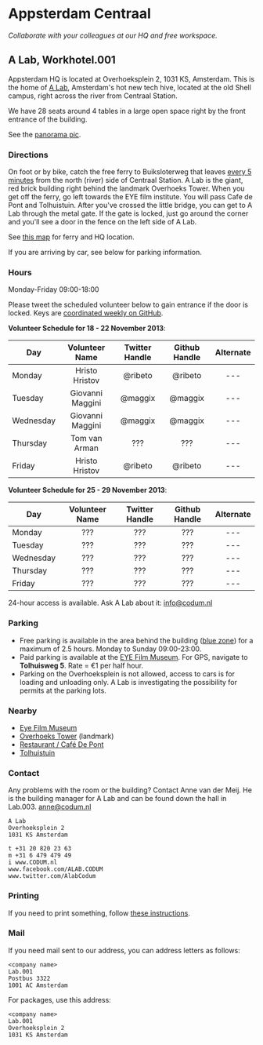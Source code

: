 # Appsterdam Centraal
_Collaborate with your colleagues at our HQ and free workspace._


## A Lab, Workhotel.001

Appsterdam HQ is located at Overhoeksplein 2, 1031 KS, Amsterdam. This is the home of [A Lab](http://a-lab.nl), Amsterdam's hot new tech hive, located at the old Shell campus, right across the river from Centraal Station.

We have 28 seats around 4 tables in a large open space right by the front entrance of the building. 

See the [panorama pic](http://360.io/SCRLA4).


### Directions

On foot or by bike, catch the free ferry to Buiksloterweg that leaves [every 5 minutes](http://www.amsterdamsights.com/amsterdam/ferries.html) from the north (river) side of Centraal Station. A Lab is the giant, red brick building right behind the landmark Overhoeks Tower. When you get off the ferry, go left towards the EYE film institute. You will pass Cafe de Pont and Tolhuistuin. After you've crossed the little bridge, you can get to A Lab through the metal gate. If the gate is locked, just go around the corner and you'll see a door in the fence on the left side of A Lab.

See [this map](https://github.com/Appsterdam/open/blob/master/resources/maps/AppsterdamHQ.geoJSON) for ferry and HQ location.

If you are arriving by car, see below for parking information.


### Hours

Monday-Friday 09:00-18:00

Please tweet the scheduled volunteer below to gain entrance if the door is locked.
Keys are [coordinated weekly on GitHub](https://github.com/Appsterdam/open/issues/). 

**Volunteer Schedule for 18 - 22 November 2013**:

| Day | Volunteer Name | Twitter Handle | Github Handle | Alternate |
| --- | :------------: | :------------: | :-----------: | :-------: |
| Monday | Hristo Hristov | @ribeto | @ribeto | --- |
| Tuesday | Giovanni Maggini | @maggix | @maggix | --- |
| Wednesday | Giovanni Maggini | @maggix | @maggix | --- |
| Thursday | Tom van Arman | ??? | ??? | --- |
| Friday | Hristo Hristov | @ribeto | @ribeto | --- |

**Volunteer Schedule for 25 - 29 November 2013**:

| Day | Volunteer Name | Twitter Handle | Github Handle | Alternate |
| --- | :------------: | :------------: | :-----------: | :-------: |
| Monday | ??? | ??? | ??? | --- |
| Tuesday | ??? | ??? | ??? | --- |
| Wednesday | ??? | ??? | ??? | --- |
| Thursday | ??? | ??? | ??? | --- |
| Friday | ??? | ??? | ??? | --- |

24-hour access is available. Ask A Lab about it: info@codum.nl


### Parking

* Free parking is available in the area behind the building ([blue zone](http://www.noord.amsterdam.nl/wonen/parkeren-verkeer/parkeren/parkeren-blauwe-zone/)) for a maximum of 2.5 hours. Monday to Sunday 09:00-23:00.
* Paid parking is available at the [EYE Film Museum](http://www.eyefilm.nl/bezoek/contact-en-route). For GPS, navigate to **Tolhuisweg 5**. Rate = €1 per half hour.
* Parking on the Overhoeksplein is not allowed, access to cars is for loading and unloading only. A Lab is investigating the possibility for permits at the parking lots.


### Nearby

* [Eye Film Museum](http://www.eyefilm.nl/)
* [Overhoeks Tower](http://nl.wikipedia.org/wiki/Toren_Overhoeks) (landmark)
* [Restaurant / Café De Pont](http://www.cafedepont.nl/)
* [Tolhuistuin](http://www.tolhuistuin.nl/)


### Contact

Any problems with the room or the building? Contact Anne van der Meij. He is the building manager for A Lab and can be found down the hall in Lab.003.
anne@codum.nl

```
A Lab
Overhoeksplein 2
1031 KS Amsterdam

t +31 20 820 23 63
m +31 6 479 479 49
i www.CODUM.nl
www.facebook.com/ALAB.CODUM
www.twitter.com/AlabCodum
```

### Printing
If you need to print something, follow [these instructions](https://github.com/Appsterdam/open/blob/master/resources/Printing%40ALab.md).


### Mail
If you need mail sent to our address, you can address letters as follows:
```
<company name>
Lab.001
Postbus 3322
1001 AC Amsterdam
```
For packages, use this address:
```
<company name>
Lab.001
Overhoeksplein 2
1031 KS Amsterdam
```
